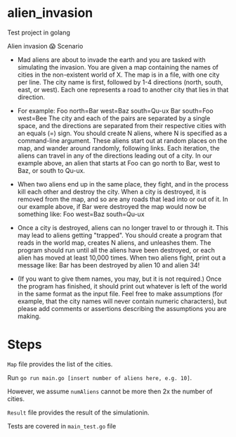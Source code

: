# alien_invasion
Test project in golang


Alien invasion :scream: Scenario

- Mad aliens are about to invade the earth and you are tasked with simulating the invasion. 
You are given a map containing the names of cities in the non-existent world of X. The map is in a file, with one city per line. The city name is first, followed by 1-4 directions (north, south, east, or west). Each one represents a road to another city that lies in that direction. 


- For example: 
Foo north=Bar west=Baz south=Qu-ux Bar south=Foo west=Bee 
The city and each of the pairs are separated by a single space, and the directions are separated from their respective cities with an equals (=) sign. 
You should create N aliens, where N is specified as a command-line argument. 
These aliens start out at random places on the map, and wander around randomly, following links. Each iteration, the aliens can travel in any of the directions leading out of a city. In our example above, an alien that starts at Foo can go north to Bar, west to Baz, or south to Qu-ux.


- When two aliens end up in the same place, they fight, and in the process kill each other and destroy the city. When a city is destroyed, it is removed from the map, and so are any roads that lead into or out of it. 
In our example above, if Bar were destroyed the map would now be something like: 
Foo west=Baz south=Qu-ux 


- Once a city is destroyed, aliens can no longer travel to or through it. This may lead to aliens getting "trapped". 
You should create a program that reads in the world map, creates N aliens, and unleashes them. The program should run until all the aliens have been destroyed, or each alien has moved at least 10,000 times. When two aliens fight, print out a message like: 
Bar has been destroyed by alien 10 and alien 34! 


- (If you want to give them names, you may, but it is not required.) Once the program has finished, it should print out whatever is left of the world in the same format as the input file. 
Feel free to make assumptions (for example, that the city names will never contain numeric characters), but please add comments or assertions describing the assumptions you are making. 


# Steps
`Map` file provides the list of the cities.

Run `go run main.go [insert number of aliens here, e.g. 10]`. 

However, we assume  `numAliens` cannot be more then 2x the number of cities.

`Result`  file provides the result of the simulationin.

Tests are covered in `main_test.go` file


